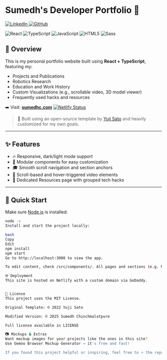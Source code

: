 # Sumedh's Developer Portfolio 🚀


<p align="left">
  <a href="https://www.linkedin.com/in/sumedhchinchmalatpure/" target="_blank">
    <img src="https://img.shields.io/badge/LinkedIn-0A66C2?style=for-the-badge&logo=linkedin&logoColor=white" alt="LinkedIn" />
  </a>
  <a href="https://github.com/csumedh" target="_blank">
    <img src="https://img.shields.io/badge/GitHub-181717?style=for-the-badge&logo=github&logoColor=white" alt="GitHub" />
  </a>
</p>


![React](https://img.shields.io/badge/React-20232A?style=for-the-badge&logo=react&logoColor=61DAFB) ![TypeScript](https://img.shields.io/badge/typescript-%23007ACC.svg?style=for-the-badge&logo=typescript&logoColor=white) ![JavaScript](https://img.shields.io/badge/JavaScript-323330?style=for-the-badge&logo=javascript&logoColor=F7DF1E) ![HTML5](https://img.shields.io/badge/HTML5-E34F26?style=for-the-badge&logo=html5&logoColor=white) ![Sass](https://img.shields.io/badge/Sass-CC6699?style=for-the-badge&logo=sass&logoColor=white)

## 📌 Overview

This is my personal portfolio website built using **React + TypeScript**, featuring my:

- Projects and Publications  
- Robotics Research  
- Education and Work History  
- Custom Visualizations (e.g., scrollable video, 3D model viewer)  
- Frequently used hacks and resources

➡️ Visit: **[sumedhc.com](https://sumedhc.com)**
[![Netlify Status](https://api.netlify.com/api/v1/badges/53e749b0-d69e-4ccd-bedf-5afa5d76ddcb/deploy-status)](https://app.netlify.com/sites/sumedhcportfolio/deploys)
> 🚧 Built using an open-source template by [Yuji Sato](https://github.com/yujisatojr/react-portfolio-template) and heavily customized for my own goals.

---

## ✨ Features

- 🔥 Responsive, dark/light mode support  
- 💼 Modular components for easy customization  
- 🎓 Smooth scroll navigation and section anchors  
- 🎥 Scroll-based and hover-triggered video elements  
- 📁 Dedicated Resources page with grouped tech hacks  

---

## 🚀 Quick Start

Make sure [Node.js](https://nodejs.org/) is installed:

```bash
node -v
Install and start the project locally:

bash
Copy
Edit
npm install
npm start
Go to http://localhost:3000 to view the app.

To edit content, check /src/components/. All pages and sections (e.g. Main.tsx, Timeline.tsx, Resources.tsx) are modular and easy to modify.

🌐 Deployment
This site is hosted on Netlify with a custom domain via GoDaddy.


🧠 License
This project uses the MIT License.

Original Template: © 2022 Yuji Sato

Modified Version: © 2025 Sumedh Chinchmalatpure

Full license available in LICENSE

📷 Mockups & Extras
Want mockup images for your projects like the ones in this site?
Use Gemoo Browser Mockup Generator — it's free and fast!

If you found this project helpful or inspiring, feel free to ⭐ the repo!
